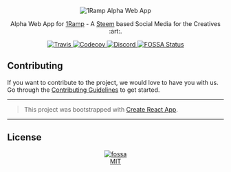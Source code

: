 <p align="center">
  <img src="./assets/banner@168px.png" alt="1Ramp Alpha Web App"/>
</p>
<p align="center">Alpha Web App for <a href="https://1ramp.io/">1Ramp</a> - A <a href="https://steem.io/">Steem</a> based Social Media for the Creatives :art:.</p>

<p align="center">
  <!-- Travis -->
  <a href="https://travis-ci.org/hapramp/alpha-web">
    <img alt="Travis" src="https://travis-ci.org/hapramp/alpha-web.svg?branch=master">
  </a>  

  <!-- Codecov -->
  <a href="https://codecov.io/gh/hapramp/alpha-web">
    <img alt="Codecov" src="https://codecov.io/gh/hapramp/alpha-web/branch/master/graph/badge.svg" />
  </a>

  <!-- Discord -->
  <a href="https://discord.gg/r9vwcHe">
    <img src="https://img.shields.io/discord/456730715598618624.svg" alt="Discord">
  </a>
  
  <!-- FOSSA -->
  <a href="https://app.fossa.io/projects/git%2Bgithub.com%2Fhapramp%2Falpha-web?ref=badge_shield">
    <img alt="FOSSA Status" src="https://app.fossa.io/api/projects/git%2Bgithub.com%2Fhapramp%2Falpha-web.svg?type=shield"/>
  </a>  
</p>

## Contributing

If you want to contribute to the project, we would love to have you with us. Go through the [Contributing Guidelines](.github/CONTRIBUTING.md) to get started.

---

> This project was bootstrapped with [Create React App](https://github.com/facebookincubator/create-react-app).

---

## License

<p align="center">
  <a href="https://app.fossa.io/projects/git%2Bgithub.com%2Fhapramp%2Falpha-web?ref=badge_large">
    <img alt="fossa" src="https://app.fossa.io/api/projects/git%2Bgithub.com%2Fhapramp%2Falpha-web.svg?type=large"></img>
  </a>
  <br/>
  <a href="LICENSE">MIT</a>
</p>
